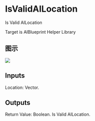 # IsValidAILocation

Is Valid AILocation

Target is AIBlueprint Helper Library

## 图示

![]($-20221218-17464942.png)

## Inputs

Location: Vector.  

## Outputs

Return Value: Boolean. Is Valid AILocation.

